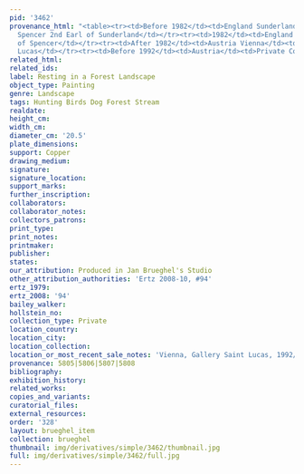 ```yaml
---
pid: '3462'
provenance_html: "<table><tr><td>Before 1982</td><td>England Sunderland</td><td>Robert
  Spencer 2nd Earl of Sunderland</td></tr><tr><td>1982</td><td>England Althorp</td><td>Earl
  of Spencer</td></tr><tr><td>After 1982</td><td>Austria Vienna</td><td>Gallery Saint
  Lucas</td></tr><tr><td>Before 1992</td><td>Austria</td><td>Private Collection</td></tr></table>"
related_html: 
related_ids: 
label: Resting in a Forest Landscape
object_type: Painting
genre: Landscape
tags: Hunting Birds Dog Forest Stream
realdate: 
height_cm: 
width_cm: 
diameter_cm: '20.5'
plate_dimensions: 
support: Copper
drawing_medium: 
signature: 
signature_location: 
support_marks: 
further_inscription: 
collaborators: 
collaborator_notes: 
collectors_patrons: 
print_type: 
print_notes: 
printmaker: 
publisher: 
states: 
our_attribution: Produced in Jan Brueghel's Studio
other_attribution_authorities: 'Ertz 2008-10, #94'
ertz_1979: 
ertz_2008: '94'
bailey_walker: 
hollstein_no: 
collection_type: Private
location_country: 
location_city: 
location_collection: 
location_or_most_recent_sale_notes: 'Vienna, Gallery Saint Lucas, 1992/93, cat. #1'
provenance: 5805|5806|5807|5808
bibliography: 
exhibition_history: 
related_works: 
copies_and_variants: 
curatorial_files: 
external_resources: 
order: '328'
layout: brueghel_item
collection: brueghel
thumbnail: img/derivatives/simple/3462/thumbnail.jpg
full: img/derivatives/simple/3462/full.jpg
---
```

